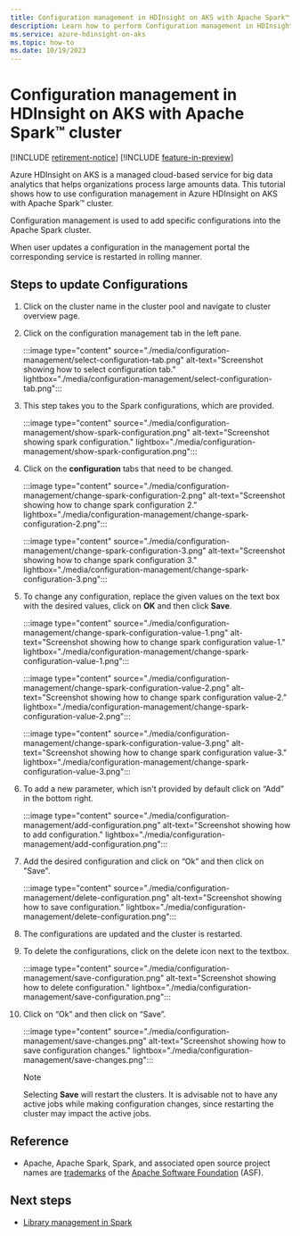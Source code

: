 ```yaml
---
title: Configuration management in HDInsight on AKS with Apache Spark™
description: Learn how to perform Configuration management in HDInsight on AKS with Apache Spark™ cluster
ms.service: azure-hdinsight-on-aks
ms.topic: how-to
ms.date: 10/19/2023
---
```

# Configuration management in HDInsight on AKS with Apache Spark™ cluster

[!INCLUDE [retirement-notice](../includes/retirement-notice.md)]
[!INCLUDE [feature-in-preview](../includes/feature-in-preview.md)]


Azure HDInsight on AKS is a managed cloud-based service for big data analytics that helps organizations process large amounts data. This tutorial shows how to use configuration management in Azure HDInsight on AKS with Apache Spark™ cluster.

Configuration management is used to add specific configurations into the Apache Spark cluster.

When user updates a configuration in the management portal the corresponding service is restarted in rolling manner.

## Steps to update Configurations

1. Click on the cluster name in the cluster pool and navigate to cluster overview page.

1. Click on the configuration management tab in the left pane.

    :::image type="content" source="./media/configuration-management/select-configuration-tab.png" alt-text="Screenshot showing how to select configuration tab." lightbox="./media/configuration-management/select-configuration-tab.png":::

1. This step takes you to the Spark configurations, which are provided.

    :::image type="content" source="./media/configuration-management/show-spark-configuration.png" alt-text="Screenshot showing spark configuration." lightbox="./media/configuration-management/show-spark-configuration.png":::

1. Click on the **configuration** tabs that need to be changed.
     
    :::image type="content" source="./media/configuration-management/change-spark-configuration-2.png" alt-text="Screenshot showing how to change spark configuration 2." lightbox="./media/configuration-management/change-spark-configuration-2.png":::
   
    :::image type="content" source="./media/configuration-management/change-spark-configuration-3.png" alt-text="Screenshot showing how to change spark configuration 3." lightbox="./media/configuration-management/change-spark-configuration-3.png":::

1. To change any configuration, replace the given values on the text box with the desired values, click on **OK**  and then click **Save**.

    :::image type="content" source="./media/configuration-management/change-spark-configuration-value-1.png" alt-text="Screenshot showing how to change spark configuration value-1." lightbox="./media/configuration-management/change-spark-configuration-value-1.png":::

    :::image type="content" source="./media/configuration-management/change-spark-configuration-value-2.png" alt-text="Screenshot showing how to change spark configuration value-2." lightbox="./media/configuration-management/change-spark-configuration-value-2.png":::

    :::image type="content" source="./media/configuration-management/change-spark-configuration-value-3.png" alt-text="Screenshot showing how to change spark configuration value-3." lightbox="./media/configuration-management/change-spark-configuration-value-3.png":::

1. To add a new parameter, which isn't provided by default click on “Add” in the bottom right.

    :::image type="content" source="./media/configuration-management/add-configuration.png" alt-text="Screenshot showing how to add configuration." lightbox="./media/configuration-management/add-configuration.png":::

1. Add the desired configuration and click on “Ok” and then click on "Save".

   :::image type="content" source="./media/configuration-management/delete-configuration.png" alt-text="Screenshot showing how to save configuration." lightbox="./media/configuration-management/delete-configuration.png":::

1. The configurations are updated and the cluster is restarted.
1. To delete the configurations, click on the delete icon next to the textbox.

    :::image type="content" source="./media/configuration-management/save-configuration.png" alt-text="Screenshot showing how to delete  configuration." lightbox="./media/configuration-management/save-configuration.png":::

1. Click on “Ok” and then click on “Save”.

     :::image type="content" source="./media/configuration-management/save-changes.png" alt-text="Screenshot showing how to save  configuration changes." lightbox="./media/configuration-management/save-changes.png":::
      
    > [!NOTE]
    > Selecting **Save** will restart the clusters.
    > It is advisable not to have any active jobs while making configuration changes, since restarting the cluster may impact the active jobs.

## Reference

* Apache, Apache Spark, Spark, and associated open source project names are [trademarks](../trademarks.md) of the [Apache Software Foundation](https://www.apache.org/) (ASF).
  
## Next steps
* [Library management in Spark](./library-management.md)
